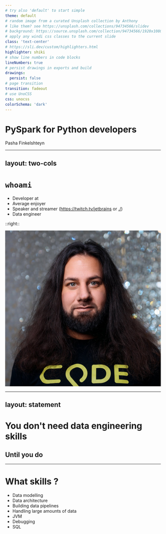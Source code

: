 ```yaml
---
# try also 'default' to start simple
theme: default
# random image from a curated Unsplash collection by Anthony
# like them? see https://unsplash.com/collections/94734566/slidev
# background: https://source.unsplash.com/collection/94734566/1920x1080
# apply any windi css classes to the current slide
class: 'text-center'
# https://sli.dev/custom/highlighters.html
highlighter: shiki
# show line numbers in code blocks
lineNumbers: true
# persist drawings in exports and build
drawings:
  persist: false
# page transition
transition: fadeout
# use UnoCSS
css: unocss
colorSchema: 'dark'
---
```


# PySpark for Python developers

Pasha Finkelshteyn

---
layout: two-cols
---

# `whoami`

- Developer <emojione-monotone-avocado /> at <logos-jetbrains />
- Average <fa6-brands-python /> enjoyer
- Speaker <ph-microphone-fill /> and streamer <ph-twitch-logo /> (https://twitch.tv/jetbrains or [<ph-twitch-logo />.<gg-tv />/<logos-jetbrains />](https://twitch.tv/jetbrains))
- Data engineer

::right::

![](/avatar.jpg)

---
layout: statement
---

# You don't need data engineering skills

<v-click>

## Until you do

</v-click>

---

# What skills <uil-confused/> ?

- Data modelling
- Data architecture
- Building data pipelines
- Handling large amounts of data
- JVM
- Debugging
- SQL

